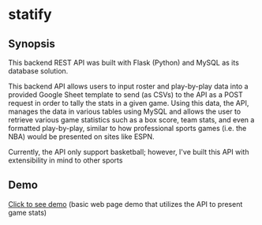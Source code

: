 # statify

## Synopsis
<p>This backend REST API was built with Flask (Python) and MySQL as its database solution.</p> 
<p>This backend API allows users to input roster and play-by-play data into a provided Google Sheet template to send (as CSVs) to the API as a POST request in order to tally the stats in a given game. Using this data, the API, manages the data in various tables using MySQL and allows the user to retrieve various game statistics such as a box score, team stats, and even a formatted play-by-play, similar to how professional sports games (i.e. the NBA) would be presented on sites like ESPN.</p>
<p>Currently, the API only support basketball; however, I've built this API with extensibility in mind to other sports</p>

## Demo
<p><a href="https://statify-sports.netlify.app/" target="__blank">Click to see demo</a> (basic web page demo that utilizes the API to present game stats)</p>

